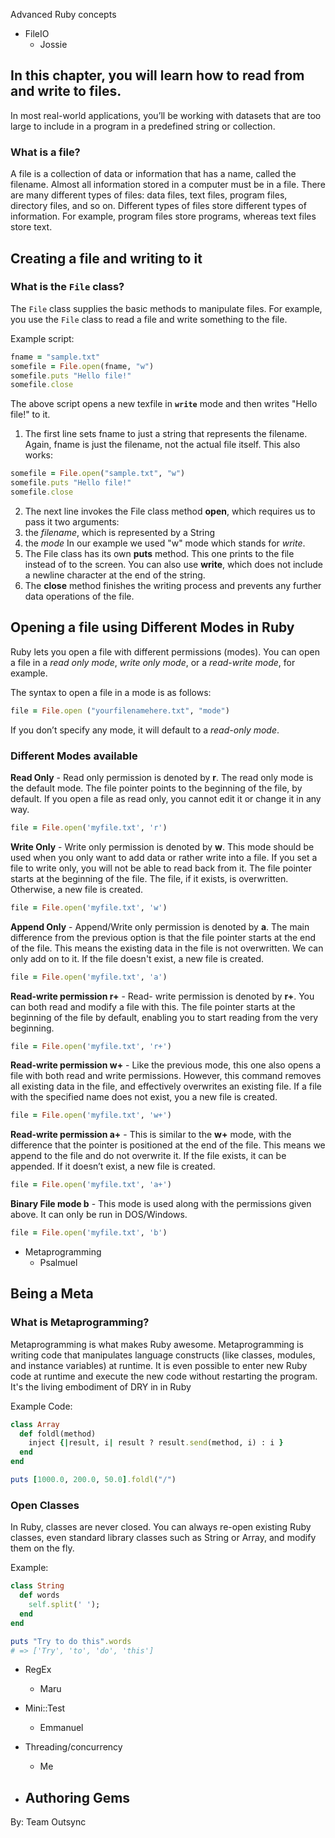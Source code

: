 Advanced Ruby concepts

 - FileIO
    - Jossie
    
## In this chapter, you will learn how to read from and write to files.
In most real-world applications, you’ll be working with datasets that are too large to include in a program in a predefined string or collection.

### What is a file?
A file is a collection of data or information that has a name, called the filename. Almost all information stored in a computer must be in a file.
There are many different types of files: data files, text files, program files, directory files, and so on. Different types of files store different types of information. For example, program files store programs, whereas text files store text.

## Creating a file and writing to it
### What is the `File` class?
The `File` class supplies the basic methods to manipulate files. For example, you use the `File` class to read a file and write something to the file.

Example script:
```ruby
fname = "sample.txt"
somefile = File.open(fname, "w")
somefile.puts "Hello file!"
somefile.close
```
The above script opens a new texfile in **`write`** mode and then writes "Hello file!" to it.


1. The first line sets fname to just a string that represents the filename. Again, fname is just the filename, not the actual file itself. This also works:
  ```ruby
  somefile = File.open("sample.txt", "w")
  somefile.puts "Hello file!"
  somefile.close
  ```
2. The next line invokes the File class method **open**, which requires us to pass it two arguments:
  1. the *filename*, which is represented by a String
  2. the *mode*
  In our example we used "w" mode which stands for *write*.
3. The File class has its own **puts** method. This one prints to the file instead of to the screen.
   You can also use **write**, which does not include a newline character at the end of the string.
4. The **close** method finishes the writing process and prevents any further data operations of the file.

## Opening a file using Different Modes in Ruby
Ruby lets you open a file with different permissions (modes). You can open a file in a *read only mode*, *write only mode*, or a *read-write mode*, for example.

The syntax to open a file in a mode is as follows:
```ruby
file = File.open ("yourfilenamehere.txt", "mode")
```
If you don’t specify any mode, it will default to a *read-only mode*.

### Different Modes available
**Read Only** - Read only permission is denoted by **r**. The read only mode is the default mode. The file pointer points to the beginning of the file, by default. If you open a file as read only, you cannot edit it or change it in any way.
```ruby
file = File.open('myfile.txt', 'r')
```

**Write Only** - Write only permission is denoted by **w**. This mode should be used when you only want to add data or rather write into a file. If you set a file to write only, you will not be able to read back from it. The file pointer starts at the beginning of the file. The file, if it exists, is overwritten. Otherwise, a new file is created.
```ruby
file = File.open('myfile.txt', 'w')
```

**Append Only** - Append/Write only permission  is denoted by **a**. The main difference from the previous option is that the file pointer starts at the end of the file. This means the existing data in the file is not overwritten. We can only add on to it. If the file doesn't exist, a new file is created.
```ruby
file = File.open('myfile.txt', 'a')
```

**Read-write permission r+** - Read- write permission is denoted by **r+**. You can both read and modify a file with this. The file pointer starts at the beginning of the file by default, enabling you to start reading from the very beginning.
```ruby
file = File.open('myfile.txt', 'r+')
```

**Read-write permission w+** - Like the previous mode, this one also opens a file with both read and write permissions. However, this command removes all existing data in the file, and effectively overwrites an existing file. If a file with the specified name does not exist, you a new file is created.
```ruby
file = File.open('myfile.txt', 'w+')
```

**Read-write permission a+** - This is similar to the **w+** mode, with the difference that the pointer is positioned at the end of the file. This means we append to the file and do not overwrite it. If the file exists, it can be appended. If it doesn’t exist, a new file is created.
```ruby
file = File.open('myfile.txt', 'a+')
```

**Binary File mode b** - This mode is used along with the permissions given above. It can only be run in DOS/Windows.
```ruby
file = File.open('myfile.txt', 'b')
```






 - Metaprogramming
    - Psalmuel
## Being a Meta

### What is Metaprogramming?
Metaprogramming is what makes Ruby awesome. Metaprogramming is writing code that manipulates language constructs (like classes, modules, and instance variables) at runtime. It is even possible to enter new Ruby code at runtime and execute the new code without restarting the program. It's the living embodiment of DRY in in Ruby


Example Code:

```ruby
class Array
  def foldl(method)
    inject {|result, i| result ? result.send(method, i) : i }
  end
end

puts [1000.0, 200.0, 50.0].foldl("/")
```

### Open Classes
In Ruby, classes are never closed. You can always re-open existing Ruby classes, even standard library classes such as String or Array, and modify them on the fly.

Example:

```ruby
class String
  def words
    self.split(' ');
  end
end

puts "Try to do this".words 
# => ['Try', 'to', 'do', 'this']
```


 - RegEx
 	- Maru

 - Mini::Test
 	- Emmanuel

 - Threading/concurrency
 	- Me

 - Authoring Gems
    - 

 
By: Team Outsync
